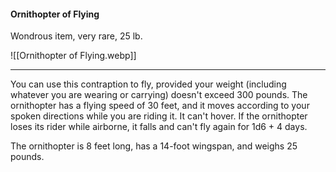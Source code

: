 #### Ornithopter of Flying

Wondrous item, very rare, 25 lb.

![[Ornithopter of Flying.webp]]

---

You can use this contraption to fly, provided your weight (including whatever you are wearing or carrying) doesn't exceed 300 pounds. The ornithopter has a flying speed of 30 feet, and it moves according to your spoken directions while you are riding it. It can't hover. If the ornithopter loses its rider while airborne, it falls and can't fly again for 1d6 + 4 days.

The ornithopter is 8 feet long, has a 14-foot wingspan, and weighs 25 pounds.